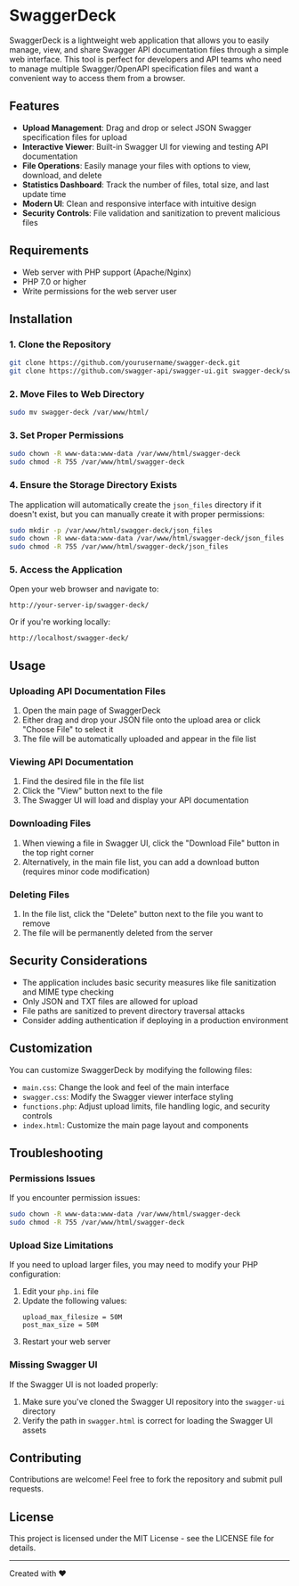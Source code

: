 # SwaggerDeck

SwaggerDeck is a lightweight web application that allows you to easily manage, view, and share Swagger API documentation files through a simple web interface. This tool is perfect for developers and API teams who need to manage multiple Swagger/OpenAPI specification files and want a convenient way to access them from a browser.


## Features

- **Upload Management**: Drag and drop or select JSON Swagger specification files for upload
- **Interactive Viewer**: Built-in Swagger UI for viewing and testing API documentation
- **File Operations**: Easily manage your files with options to view, download, and delete
- **Statistics Dashboard**: Track the number of files, total size, and last update time
- **Modern UI**: Clean and responsive interface with intuitive design
- **Security Controls**: File validation and sanitization to prevent malicious files

## Requirements

- Web server with PHP support (Apache/Nginx)
- PHP 7.0 or higher
- Write permissions for the web server user

## Installation

### 1. Clone the Repository

```bash
git clone https://github.com/yourusername/swagger-deck.git
git clone https://github.com/swagger-api/swagger-ui.git swagger-deck/swagger-ui
```

### 2. Move Files to Web Directory

```bash
sudo mv swagger-deck /var/www/html/
```

### 3. Set Proper Permissions

```bash
sudo chown -R www-data:www-data /var/www/html/swagger-deck
sudo chmod -R 755 /var/www/html/swagger-deck
```

### 4. Ensure the Storage Directory Exists

The application will automatically create the `json_files` directory if it doesn't exist, but you can manually create it with proper permissions:

```bash
sudo mkdir -p /var/www/html/swagger-deck/json_files
sudo chown -R www-data:www-data /var/www/html/swagger-deck/json_files
sudo chmod -R 755 /var/www/html/swagger-deck/json_files
```

### 5. Access the Application

Open your web browser and navigate to:

```
http://your-server-ip/swagger-deck/
```

Or if you're working locally:

```
http://localhost/swagger-deck/
```

## Usage

### Uploading API Documentation Files

1. Open the main page of SwaggerDeck
2. Either drag and drop your JSON file onto the upload area or click "Choose File" to select it
3. The file will be automatically uploaded and appear in the file list

### Viewing API Documentation

1. Find the desired file in the file list
2. Click the "View" button next to the file
3. The Swagger UI will load and display your API documentation

### Downloading Files

1. When viewing a file in Swagger UI, click the "Download File" button in the top right corner
2. Alternatively, in the main file list, you can add a download button (requires minor code modification)

### Deleting Files

1. In the file list, click the "Delete" button next to the file you want to remove
2. The file will be permanently deleted from the server

## Security Considerations

- The application includes basic security measures like file sanitization and MIME type checking
- Only JSON and TXT files are allowed for upload
- File paths are sanitized to prevent directory traversal attacks
- Consider adding authentication if deploying in a production environment

## Customization

You can customize SwaggerDeck by modifying the following files:

- `main.css`: Change the look and feel of the main interface
- `swagger.css`: Modify the Swagger viewer interface styling
- `functions.php`: Adjust upload limits, file handling logic, and security controls
- `index.html`: Customize the main page layout and components

## Troubleshooting

### Permissions Issues

If you encounter permission issues:

```bash
sudo chown -R www-data:www-data /var/www/html/swagger-deck
sudo chmod -R 755 /var/www/html/swagger-deck
```

### Upload Size Limitations

If you need to upload larger files, you may need to modify your PHP configuration:

1. Edit your `php.ini` file
2. Update the following values:
   ```
   upload_max_filesize = 50M
   post_max_size = 50M
   ```
3. Restart your web server

### Missing Swagger UI

If the Swagger UI is not loaded properly:

1. Make sure you've cloned the Swagger UI repository into the `swagger-ui` directory
2. Verify the path in `swagger.html` is correct for loading the Swagger UI assets

## Contributing

Contributions are welcome! Feel free to fork the repository and submit pull requests.

## License

This project is licensed under the MIT License - see the LICENSE file for details.

---

Created with ❤️